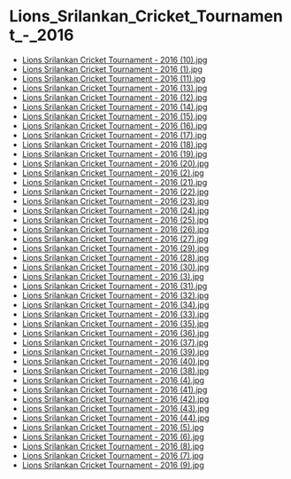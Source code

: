 # Lions_Srilankan_Cricket_Tournament_-_2016

- [Lions Srilankan Cricket Tournament - 2016 (10).jpg](https://ik.imagekit.io/sackoba/events/2016/Lions_Srilankan_Cricket_Tournament_-_2016/Lions%20Srilankan%20Cricket%20Tournament%20-%202016%20(10).jpg?updatedAt=1734807853968)
- [Lions Srilankan Cricket Tournament - 2016 (1).jpg](https://ik.imagekit.io/sackoba/events/2016/Lions_Srilankan_Cricket_Tournament_-_2016/Lions%20Srilankan%20Cricket%20Tournament%20-%202016%20(1).jpg?updatedAt=1734807854055)
- [Lions Srilankan Cricket Tournament - 2016 (11).jpg](https://ik.imagekit.io/sackoba/events/2016/Lions_Srilankan_Cricket_Tournament_-_2016/Lions%20Srilankan%20Cricket%20Tournament%20-%202016%20(11).jpg?updatedAt=1734807854225)
- [Lions Srilankan Cricket Tournament - 2016 (13).jpg](https://ik.imagekit.io/sackoba/events/2016/Lions_Srilankan_Cricket_Tournament_-_2016/Lions%20Srilankan%20Cricket%20Tournament%20-%202016%20(13).jpg?updatedAt=1734807854305)
- [Lions Srilankan Cricket Tournament - 2016 (12).jpg](https://ik.imagekit.io/sackoba/events/2016/Lions_Srilankan_Cricket_Tournament_-_2016/Lions%20Srilankan%20Cricket%20Tournament%20-%202016%20(12).jpg?updatedAt=1734807854677)
- [Lions Srilankan Cricket Tournament - 2016 (14).jpg](https://ik.imagekit.io/sackoba/events/2016/Lions_Srilankan_Cricket_Tournament_-_2016/Lions%20Srilankan%20Cricket%20Tournament%20-%202016%20(14).jpg?updatedAt=1734807854799)
- [Lions Srilankan Cricket Tournament - 2016 (15).jpg](https://ik.imagekit.io/sackoba/events/2016/Lions_Srilankan_Cricket_Tournament_-_2016/Lions%20Srilankan%20Cricket%20Tournament%20-%202016%20(15).jpg?updatedAt=1734807854821)
- [Lions Srilankan Cricket Tournament - 2016 (16).jpg](https://ik.imagekit.io/sackoba/events/2016/Lions_Srilankan_Cricket_Tournament_-_2016/Lions%20Srilankan%20Cricket%20Tournament%20-%202016%20(16).jpg?updatedAt=1734807855133)
- [Lions Srilankan Cricket Tournament - 2016 (17).jpg](https://ik.imagekit.io/sackoba/events/2016/Lions_Srilankan_Cricket_Tournament_-_2016/Lions%20Srilankan%20Cricket%20Tournament%20-%202016%20(17).jpg?updatedAt=1734807855385)
- [Lions Srilankan Cricket Tournament - 2016 (18).jpg](https://ik.imagekit.io/sackoba/events/2016/Lions_Srilankan_Cricket_Tournament_-_2016/Lions%20Srilankan%20Cricket%20Tournament%20-%202016%20(18).jpg?updatedAt=1734807855736)
- [Lions Srilankan Cricket Tournament - 2016 (19).jpg](https://ik.imagekit.io/sackoba/events/2016/Lions_Srilankan_Cricket_Tournament_-_2016/Lions%20Srilankan%20Cricket%20Tournament%20-%202016%20(19).jpg?updatedAt=1734807856779)
- [Lions Srilankan Cricket Tournament - 2016 (20).jpg](https://ik.imagekit.io/sackoba/events/2016/Lions_Srilankan_Cricket_Tournament_-_2016/Lions%20Srilankan%20Cricket%20Tournament%20-%202016%20(20).jpg?updatedAt=1734807856776)
- [Lions Srilankan Cricket Tournament - 2016 (2).jpg](https://ik.imagekit.io/sackoba/events/2016/Lions_Srilankan_Cricket_Tournament_-_2016/Lions%20Srilankan%20Cricket%20Tournament%20-%202016%20(2).jpg?updatedAt=1734807856887)
- [Lions Srilankan Cricket Tournament - 2016 (21).jpg](https://ik.imagekit.io/sackoba/events/2016/Lions_Srilankan_Cricket_Tournament_-_2016/Lions%20Srilankan%20Cricket%20Tournament%20-%202016%20(21).jpg?updatedAt=1734807856958)
- [Lions Srilankan Cricket Tournament - 2016 (22).jpg](https://ik.imagekit.io/sackoba/events/2016/Lions_Srilankan_Cricket_Tournament_-_2016/Lions%20Srilankan%20Cricket%20Tournament%20-%202016%20(22).jpg?updatedAt=1734807857220)
- [Lions Srilankan Cricket Tournament - 2016 (23).jpg](https://ik.imagekit.io/sackoba/events/2016/Lions_Srilankan_Cricket_Tournament_-_2016/Lions%20Srilankan%20Cricket%20Tournament%20-%202016%20(23).jpg?updatedAt=1734807857301)
- [Lions Srilankan Cricket Tournament - 2016 (24).jpg](https://ik.imagekit.io/sackoba/events/2016/Lions_Srilankan_Cricket_Tournament_-_2016/Lions%20Srilankan%20Cricket%20Tournament%20-%202016%20(24).jpg?updatedAt=1734807857344)
- [Lions Srilankan Cricket Tournament - 2016 (25).jpg](https://ik.imagekit.io/sackoba/events/2016/Lions_Srilankan_Cricket_Tournament_-_2016/Lions%20Srilankan%20Cricket%20Tournament%20-%202016%20(25).jpg?updatedAt=1734807857674)
- [Lions Srilankan Cricket Tournament - 2016 (26).jpg](https://ik.imagekit.io/sackoba/events/2016/Lions_Srilankan_Cricket_Tournament_-_2016/Lions%20Srilankan%20Cricket%20Tournament%20-%202016%20(26).jpg?updatedAt=1734807858127)
- [Lions Srilankan Cricket Tournament - 2016 (27).jpg](https://ik.imagekit.io/sackoba/events/2016/Lions_Srilankan_Cricket_Tournament_-_2016/Lions%20Srilankan%20Cricket%20Tournament%20-%202016%20(27).jpg?updatedAt=1734807858465)
- [Lions Srilankan Cricket Tournament - 2016 (29).jpg](https://ik.imagekit.io/sackoba/events/2016/Lions_Srilankan_Cricket_Tournament_-_2016/Lions%20Srilankan%20Cricket%20Tournament%20-%202016%20(29).jpg?updatedAt=1734807859403)
- [Lions Srilankan Cricket Tournament - 2016 (28).jpg](https://ik.imagekit.io/sackoba/events/2016/Lions_Srilankan_Cricket_Tournament_-_2016/Lions%20Srilankan%20Cricket%20Tournament%20-%202016%20(28).jpg?updatedAt=1734807859366)
- [Lions Srilankan Cricket Tournament - 2016 (30).jpg](https://ik.imagekit.io/sackoba/events/2016/Lions_Srilankan_Cricket_Tournament_-_2016/Lions%20Srilankan%20Cricket%20Tournament%20-%202016%20(30).jpg?updatedAt=1734807859403)
- [Lions Srilankan Cricket Tournament - 2016 (3).jpg](https://ik.imagekit.io/sackoba/events/2016/Lions_Srilankan_Cricket_Tournament_-_2016/Lions%20Srilankan%20Cricket%20Tournament%20-%202016%20(3).jpg?updatedAt=1734807859571)
- [Lions Srilankan Cricket Tournament - 2016 (31).jpg](https://ik.imagekit.io/sackoba/events/2016/Lions_Srilankan_Cricket_Tournament_-_2016/Lions%20Srilankan%20Cricket%20Tournament%20-%202016%20(31).jpg?updatedAt=1734807859657)
- [Lions Srilankan Cricket Tournament - 2016 (32).jpg](https://ik.imagekit.io/sackoba/events/2016/Lions_Srilankan_Cricket_Tournament_-_2016/Lions%20Srilankan%20Cricket%20Tournament%20-%202016%20(32).jpg?updatedAt=1734807860077)
- [Lions Srilankan Cricket Tournament - 2016 (34).jpg](https://ik.imagekit.io/sackoba/events/2016/Lions_Srilankan_Cricket_Tournament_-_2016/Lions%20Srilankan%20Cricket%20Tournament%20-%202016%20(34).jpg?updatedAt=1734807860252)
- [Lions Srilankan Cricket Tournament - 2016 (33).jpg](https://ik.imagekit.io/sackoba/events/2016/Lions_Srilankan_Cricket_Tournament_-_2016/Lions%20Srilankan%20Cricket%20Tournament%20-%202016%20(33).jpg?updatedAt=1734807860367)
- [Lions Srilankan Cricket Tournament - 2016 (35).jpg](https://ik.imagekit.io/sackoba/events/2016/Lions_Srilankan_Cricket_Tournament_-_2016/Lions%20Srilankan%20Cricket%20Tournament%20-%202016%20(35).jpg?updatedAt=1734807860701)
- [Lions Srilankan Cricket Tournament - 2016 (36).jpg](https://ik.imagekit.io/sackoba/events/2016/Lions_Srilankan_Cricket_Tournament_-_2016/Lions%20Srilankan%20Cricket%20Tournament%20-%202016%20(36).jpg?updatedAt=1734807861237)
- [Lions Srilankan Cricket Tournament - 2016 (37).jpg](https://ik.imagekit.io/sackoba/events/2016/Lions_Srilankan_Cricket_Tournament_-_2016/Lions%20Srilankan%20Cricket%20Tournament%20-%202016%20(37).jpg?updatedAt=1734807862111)
- [Lions Srilankan Cricket Tournament - 2016 (39).jpg](https://ik.imagekit.io/sackoba/events/2016/Lions_Srilankan_Cricket_Tournament_-_2016/Lions%20Srilankan%20Cricket%20Tournament%20-%202016%20(39).jpg?updatedAt=1734807862333)
- [Lions Srilankan Cricket Tournament - 2016 (40).jpg](https://ik.imagekit.io/sackoba/events/2016/Lions_Srilankan_Cricket_Tournament_-_2016/Lions%20Srilankan%20Cricket%20Tournament%20-%202016%20(40).jpg?updatedAt=1734807862373)
- [Lions Srilankan Cricket Tournament - 2016 (38).jpg](https://ik.imagekit.io/sackoba/events/2016/Lions_Srilankan_Cricket_Tournament_-_2016/Lions%20Srilankan%20Cricket%20Tournament%20-%202016%20(38).jpg?updatedAt=1734807862384)
- [Lions Srilankan Cricket Tournament - 2016 (4).jpg](https://ik.imagekit.io/sackoba/events/2016/Lions_Srilankan_Cricket_Tournament_-_2016/Lions%20Srilankan%20Cricket%20Tournament%20-%202016%20(4).jpg?updatedAt=1734807862438)
- [Lions Srilankan Cricket Tournament - 2016 (41).jpg](https://ik.imagekit.io/sackoba/events/2016/Lions_Srilankan_Cricket_Tournament_-_2016/Lions%20Srilankan%20Cricket%20Tournament%20-%202016%20(41).jpg?updatedAt=1734807862565)
- [Lions Srilankan Cricket Tournament - 2016 (42).jpg](https://ik.imagekit.io/sackoba/events/2016/Lions_Srilankan_Cricket_Tournament_-_2016/Lions%20Srilankan%20Cricket%20Tournament%20-%202016%20(42).jpg?updatedAt=1734807862918)
- [Lions Srilankan Cricket Tournament - 2016 (43).jpg](https://ik.imagekit.io/sackoba/events/2016/Lions_Srilankan_Cricket_Tournament_-_2016/Lions%20Srilankan%20Cricket%20Tournament%20-%202016%20(43).jpg?updatedAt=1734807862905)
- [Lions Srilankan Cricket Tournament - 2016 (44).jpg](https://ik.imagekit.io/sackoba/events/2016/Lions_Srilankan_Cricket_Tournament_-_2016/Lions%20Srilankan%20Cricket%20Tournament%20-%202016%20(44).jpg?updatedAt=1734807863578)
- [Lions Srilankan Cricket Tournament - 2016 (5).jpg](https://ik.imagekit.io/sackoba/events/2016/Lions_Srilankan_Cricket_Tournament_-_2016/Lions%20Srilankan%20Cricket%20Tournament%20-%202016%20(5).jpg?updatedAt=1734807863885)
- [Lions Srilankan Cricket Tournament - 2016 (6).jpg](https://ik.imagekit.io/sackoba/events/2016/Lions_Srilankan_Cricket_Tournament_-_2016/Lions%20Srilankan%20Cricket%20Tournament%20-%202016%20(6).jpg?updatedAt=1734807864623)
- [Lions Srilankan Cricket Tournament - 2016 (8).jpg](https://ik.imagekit.io/sackoba/events/2016/Lions_Srilankan_Cricket_Tournament_-_2016/Lions%20Srilankan%20Cricket%20Tournament%20-%202016%20(8).jpg?updatedAt=1734807864947)
- [Lions Srilankan Cricket Tournament - 2016 (7).jpg](https://ik.imagekit.io/sackoba/events/2016/Lions_Srilankan_Cricket_Tournament_-_2016/Lions%20Srilankan%20Cricket%20Tournament%20-%202016%20(7).jpg?updatedAt=1734807865018)
- [Lions Srilankan Cricket Tournament - 2016 (9).jpg](https://ik.imagekit.io/sackoba/events/2016/Lions_Srilankan_Cricket_Tournament_-_2016/Lions%20Srilankan%20Cricket%20Tournament%20-%202016%20(9).jpg?updatedAt=1734807865011)
